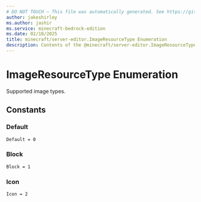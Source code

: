 ```yaml
---
# DO NOT TOUCH — This file was automatically generated. See https://github.com/mojang/minecraftapidocsgenerator to modify descriptions, examples, etc.
author: jakeshirley
ms.author: jashir
ms.service: minecraft-bedrock-edition
ms.date: 02/10/2025
title: minecraft/server-editor.ImageResourceType Enumeration
description: Contents of the @minecraft/server-editor.ImageResourceType enumeration.
---
```

# ImageResourceType Enumeration

Supported image types.

## Constants
### **Default**
`Default = 0`
### **Block**
`Block = 1`
### **Icon**
`Icon = 2`
